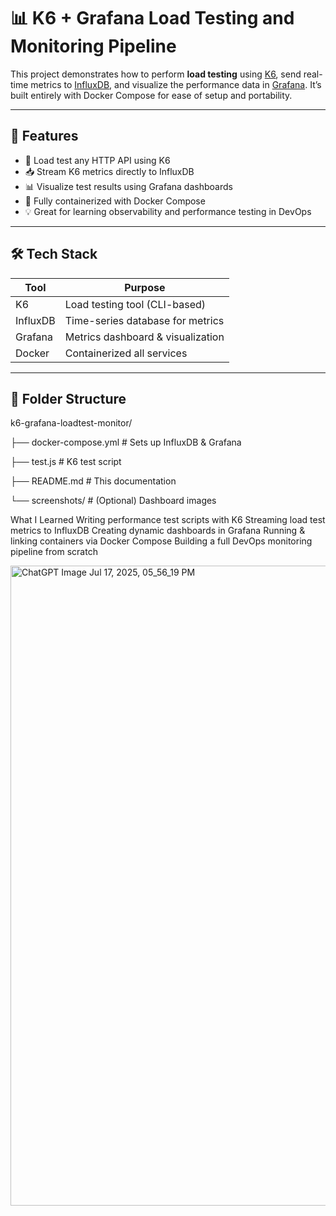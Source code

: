# 📊 K6 + Grafana Load Testing and Monitoring Pipeline

This project demonstrates how to perform **load testing** using [K6](https://k6.io/), send real-time metrics to [InfluxDB](https://www.influxdata.com/), and visualize the performance data in [Grafana](https://grafana.com/). It’s built entirely with Docker Compose for ease of setup and portability.

---

## 🚀 Features

- 📌 Load test any HTTP API using K6
- 📥 Stream K6 metrics directly to InfluxDB
- 📊 Visualize test results using Grafana dashboards
- 🐳 Fully containerized with Docker Compose
- 💡 Great for learning observability and performance testing in DevOps

---

## 🛠️ Tech Stack

| Tool      | Purpose                          |
|-----------|----------------------------------|
| K6        | Load testing tool (CLI-based)    |
| InfluxDB  | Time-series database for metrics |
| Grafana   | Metrics dashboard & visualization|
| Docker    | Containerized all services       |

---

## 📁 Folder Structure
k6-grafana-loadtest-monitor/

├── docker-compose.yml # Sets up InfluxDB & Grafana

├── test.js # K6 test script

├── README.md # This documentation

└── screenshots/ # (Optional) Dashboard images


What I Learned
Writing performance test scripts with K6
Streaming load test metrics to InfluxDB
Creating dynamic dashboards in Grafana
Running & linking containers via Docker Compose
Building a full DevOps monitoring pipeline from scratch

<img width="1536" height="1024" alt="ChatGPT Image Jul 17, 2025, 05_56_19 PM" src="https://github.com/user-attachments/assets/c92fc660-dc5f-4b88-94bc-ca22de3e46ae" />

